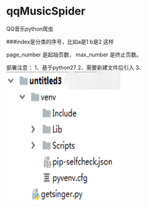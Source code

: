 # qqMusicSpider
QQ音乐python爬虫

###index是分类的序号，比如a是1 b是2 这样

page_number 是起始页数，
max_number 是终止页数。

部署注意：
1、基于python27
2、需要新建文件后引入
3、<img src="image1.png" width="300" height="350"/>
